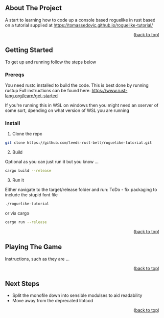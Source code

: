 <a name="readme-top"></a>


## About The Project
A start to learning how to code up a console based roguelike in rust based on a tutorial supplied at https://tomassedovic.github.io/roguelike-tutorial/

<p align="right">(<a href="#readme-top">back to top</a>)</p>

## Getting Started
To get up and running follow the steps below

### Prereqs
You need rustc installed to build the code. This is best done by running rustup
Full instructions can be found here: https://www.rust-lang.org/learn/get-started

If you're running this in WSL on windows then you might need an xserver of some sort, dpending on what version of WSL you are running

### Install
1. Clone the repo
```sh
git clone https://github.com/leeds-rust-belt/roguelike-tutorial.git
```
2. Build

Optional as you can just run it but you know ...
```sh
cargo build --release
```
3. Run it

Either navigate to the target/release folder and run:
ToDo - fix packaging to include the stupid font file
```sh
./roguelike-tutorial
```
or via cargo
```sh
cargo run --release
```

<p align="right">(<a href="#readme-top">back to top</a>)</p>

## Playing The Game
Instructions, such as they are ...

<p align="right">(<a href="#readme-top">back to top</a>)</p>

## Next Steps
* Split the monofile down into sensible modulses to aid readability
* Move away from the deprecated libtcod

<p align="right">(<a href="#readme-top">back to top</a>)</p>
